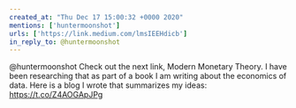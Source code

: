```yaml
---
created_at: "Thu Dec 17 15:00:32 +0000 2020"
mentions: ['huntermoonshot']
urls: ['https://link.medium.com/lmsIEEHdicb']
in_reply_to: @huntermoonshot
---
```


@huntermoonshot Check out the next link, Modern Monetary Theory. I have been researching that as part of a book I am writing about the economics of data. Here is a blog I wrote that summarizes my ideas:  https://t.co/Z4AOGApJPg